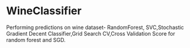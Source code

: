 # WineClassifier
Performing predictions on wine dataset- RandomForest, SVC,Stochastic Gradient Decent Classifier,Grid Search CV,Cross Validation Score for random forest and SGD.
